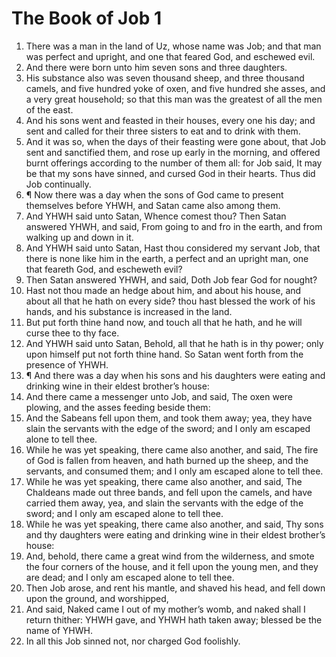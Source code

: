 ﻿# The Book of Job  1
1. There was a man in the land of Uz, whose name was Job; and that man was perfect and upright, and one that feared God, and eschewed evil. 
2. And there were born unto him seven sons and three daughters. 
3. His substance also was seven thousand sheep, and three thousand camels, and five hundred yoke of oxen, and five hundred she asses, and a very great household; so that this man was the greatest of all the men of the east. 
4. And his sons went and feasted in their houses, every one his day; and sent and called for their three sisters to eat and to drink with them. 
5. And it was so, when the days of their feasting were gone about, that Job sent and sanctified them, and rose up early in the morning, and offered burnt offerings according to the number of them all: for Job said, It may be that my sons have sinned, and cursed God in their hearts. Thus did Job continually. 
6. ¶ Now there was a day when the sons of God came to present themselves before YHWH, and Satan came also among them. 
7. And YHWH said unto Satan, Whence comest thou? Then Satan answered YHWH, and said, From going to and fro in the earth, and from walking up and down in it. 
8. And YHWH said unto Satan, Hast thou considered my servant Job, that there is none like him in the earth, a perfect and an upright man, one that feareth God, and escheweth evil? 
9. Then Satan answered YHWH, and said, Doth Job fear God for nought? 
10. Hast not thou made an hedge about him, and about his house, and about all that he hath on every side? thou hast blessed the work of his hands, and his substance is increased in the land. 
11. But put forth thine hand now, and touch all that he hath, and he will curse thee to thy face. 
12. And YHWH said unto Satan, Behold, all that he hath is in thy power; only upon himself put not forth thine hand. So Satan went forth from the presence of YHWH. 
13. ¶ And there was a day when his sons and his daughters were eating and drinking wine in their eldest brother’s house: 
14. And there came a messenger unto Job, and said, The oxen were plowing, and the asses feeding beside them: 
15. And the Sabeans fell upon them, and took them away; yea, they have slain the servants with the edge of the sword; and I only am escaped alone to tell thee. 
16. While he was yet speaking, there came also another, and said, The fire of God is fallen from heaven, and hath burned up the sheep, and the servants, and consumed them; and I only am escaped alone to tell thee. 
17. While he was yet speaking, there came also another, and said, The Chaldeans made out three bands, and fell upon the camels, and have carried them away, yea, and slain the servants with the edge of the sword; and I only am escaped alone to tell thee. 
18. While he was yet speaking, there came also another, and said, Thy sons and thy daughters were eating and drinking wine in their eldest brother’s house: 
19. And, behold, there came a great wind from the wilderness, and smote the four corners of the house, and it fell upon the young men, and they are dead; and I only am escaped alone to tell thee. 
20. Then Job arose, and rent his mantle, and shaved his head, and fell down upon the ground, and worshipped, 
21. And said, Naked came I out of my mother’s womb, and naked shall I return thither: YHWH gave, and YHWH hath taken away; blessed be the name of YHWH. 
22. In all this Job sinned not, nor charged God foolishly. 
